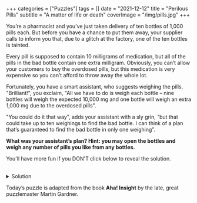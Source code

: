 +++
categories = ["Puzzles"]
tags = []
date = "2021-12-12"
title = "Perilous Pills"
subtitle = "A matter of life or death"
coverImage = "/img/pills.jpg"
+++

You’re a pharmacist and you’ve just taken delivery of ten bottles of 1,000 pills each. But before you have a chance to put them away, your supplier calls to inform you that, due to a glitch at the factory, one of the ten bottles is tainted. 

<!--more-->

Every pill is supposed to contain 10 milligrams of medication, but all of the pills in the bad bottle contain one extra milligram. Obviously, you can’t allow your customers to buy the overdosed pills, but this medication is very expensive so you can’t afford to throw away the whole lot.

Fortunately, you have a smart assistant, who suggests weighing the pills. "Brilliant!", you exclaim, "All we have to do is weigh each bottle – nine bottles will weigh the expected 10,000 mg and one bottle will weigh an extra 1,000 mg due to the overdosed pills".

"You could do it that way", adds your assistant with a sly grin, “but that could take up to ten weighings to find the bad bottle. I can think of a plan that’s guaranteed to find the bad bottle in only one weighing”.

**What was your assistant’s plan? Hint: you may open the bottles and weigh any number of pills you like from any bottles.**

You'll have more fun if you DON'T click below to reveal the solution.

<br>

<details>
  <summary>
Solution
  </summary>

The key insight comes from the observation that if you weigh a different number of pills from each bottle then the excess weight can be used to identify the bad bottle. For example...

<br>

- Mark each bottle with a unique number from 1 to 10.
- Take one randomly selected pill from bottle one, two pills from bottle two, etc. Weigh the resulting 55 pills (1+2+3+4+5+6+7+8+9+10 = 55) and note the result.
- If all 55 pills were legitimate, the expected result would be 550 mg (10 mg per pill times 55 pills) but the actual result is going to exceed the expected weight because you’ve included some number of overdosed pills in your sample. Subtract the actual weight from 550 mg to find the number of extra milligrams and, hence, the number of bad pills in your sample.
- Because you included a different number of pills from each bottle, you can trace the number of bad pills directly to the bad bottle. One bad pill implicates bottle one, two bad pills implicate bottle two, etc.
</details>

Today’s puzzle is adapted from the book **Aha! Insight** by the late, great puzzlemaster Martin Gardner.
